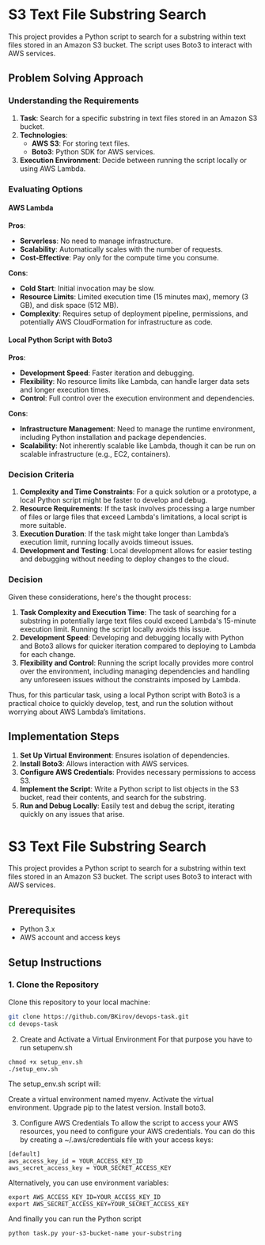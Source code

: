 # S3 Text File Substring Search

This project provides a Python script to search for a substring within text files stored in an Amazon S3 bucket. The script uses Boto3 to interact with AWS services.

## Problem Solving Approach

### Understanding the Requirements

1. **Task**: Search for a specific substring in text files stored in an Amazon S3 bucket.
2. **Technologies**:
   - **AWS S3**: For storing text files.
   - **Boto3**: Python SDK for AWS services.
3. **Execution Environment**: Decide between running the script locally or using AWS Lambda.

### Evaluating Options

#### AWS Lambda

**Pros**:
- **Serverless**: No need to manage infrastructure.
- **Scalability**: Automatically scales with the number of requests.
- **Cost-Effective**: Pay only for the compute time you consume.

**Cons**:
- **Cold Start**: Initial invocation may be slow.
- **Resource Limits**: Limited execution time (15 minutes max), memory (3 GB), and disk space (512 MB).
- **Complexity**: Requires setup of deployment pipeline, permissions, and potentially AWS CloudFormation for infrastructure as code.

#### Local Python Script with Boto3

**Pros**:
- **Development Speed**: Faster iteration and debugging.
- **Flexibility**: No resource limits like Lambda, can handle larger data sets and longer execution times.
- **Control**: Full control over the execution environment and dependencies.

**Cons**:
- **Infrastructure Management**: Need to manage the runtime environment, including Python installation and package dependencies.
- **Scalability**: Not inherently scalable like Lambda, though it can be run on scalable infrastructure (e.g., EC2, containers).

### Decision Criteria

1. **Complexity and Time Constraints**: For a quick solution or a prototype, a local Python script might be faster to develop and debug.
2. **Resource Requirements**: If the task involves processing a large number of files or large files that exceed Lambda's limitations, a local script is more suitable.
3. **Execution Duration**: If the task might take longer than Lambda’s execution limit, running locally avoids timeout issues.
4. **Development and Testing**: Local development allows for easier testing and debugging without needing to deploy changes to the cloud.

### Decision

Given these considerations, here's the thought process:

1. **Task Complexity and Execution Time**: The task of searching for a substring in potentially large text files could exceed Lambda's 15-minute execution limit. Running the script locally avoids this issue.
2. **Development Speed**: Developing and debugging locally with Python and Boto3 allows for quicker iteration compared to deploying to Lambda for each change.
3. **Flexibility and Control**: Running the script locally provides more control over the environment, including managing dependencies and handling any unforeseen issues without the constraints imposed by Lambda.

Thus, for this particular task, using a local Python script with Boto3 is a practical choice to quickly develop, test, and run the solution without worrying about AWS Lambda’s limitations.

## Implementation Steps

1. **Set Up Virtual Environment**: Ensures isolation of dependencies.
2. **Install Boto3**: Allows interaction with AWS services.
3. **Configure AWS Credentials**: Provides necessary permissions to access S3.
4. **Implement the Script**: Write a Python script to list objects in the S3 bucket, read their contents, and search for the substring.
5. **Run and Debug Locally**: Easily test and debug the script, iterating quickly on any issues that arise.



# S3 Text File Substring Search

This project provides a Python script to search for a substring within text files stored in an Amazon S3 bucket. The script uses Boto3 to interact with AWS services.

## Prerequisites

- Python 3.x
- AWS account and access keys

## Setup Instructions

### 1. Clone the Repository

Clone this repository to your local machine:

```bash
git clone https://github.com/BKirov/devops-task.git
cd devops-task
``` 
2. Create and Activate a Virtual Environment
   For that purpose you have to run setupenv.sh
``` 
chmod +x setup_env.sh
./setup_env.sh
``` 
The setup_env.sh script will:

Create a virtual environment named myenv.
Activate the virtual environment.
Upgrade pip to the latest version.
Install boto3.

3. Configure AWS Credentials
To allow the script to access your AWS resources, you need to configure your AWS credentials. You can do this by creating a ~/.aws/credentials file with your access keys:

```
[default]
aws_access_key_id = YOUR_ACCESS_KEY_ID
aws_secret_access_key = YOUR_SECRET_ACCESS_KEY

```
Alternatively, you can use environment variables:
```
export AWS_ACCESS_KEY_ID=YOUR_ACCESS_KEY_ID
export AWS_SECRET_ACCESS_KEY=YOUR_SECRET_ACCESS_KEY
``` 

And finally you can run the Python script 
``` 
python task.py your-s3-bucket-name your-substring
